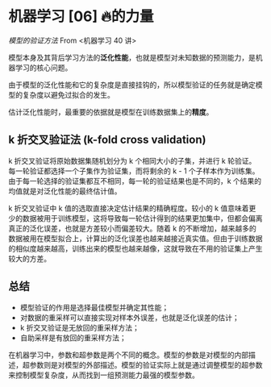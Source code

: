 # 机器学习 [06] 🔥的力量

*模型的验证方法* From <机器学习 40 讲>

模型本身及其背后学习方法的**泛化性能**，也就是模型对未知数据的预测能力，是机器学习的核心问题。

由于模型的泛化性能和它的复杂度是直接挂钩的，所以模型验证的任务就是确定模型的复杂度以避免过拟合的发生。

估计泛化性能时，最重要的依据就是模型在训练数据集上的**精度**。



## k 折交叉验证法 (k-fold cross validation)

k 折交叉验证将原始数据集随机划分为 k 个相同大小的子集，并进行 k 轮验证。每一轮验证都选择一个子集作为验证集，而将剩余的 k - 1 个子样本作为训练集。由于每一轮选择的验证集都互不相同，每一轮的验证结果也是不同的，k 个结果的均值就是对泛化性能的最终估计值。

k 折交叉验证中 k 值的选取直接决定估计结果的精确程度。较小的 k 值意味着更少的数据被用于训练模型，这将导致每一轮估计得到的结果更加集中，但都会偏离真正的泛化误差，也就是方差较小而偏差较大。随着 k 的不断增加，越来越多的数据被用在模型拟合上，计算出的泛化误差也越来越接近真实值。但由于训练数据的相似度越来越高，训练出来的模型也越来越像，这就导致在不用的验证集上产生较大的方差。


## 总结

* 模型验证的作用是选择最佳模型并确定其性能；
* 对数据的重采样可以直接实现对样本外误差，也就是泛化误差的估计；
* k 折交叉验证是无放回的重采样方法；
* 自助采样是有放回的重采样方法；

在机器学习中，参数和超参数是两个不同的概念。模型的参数是对模型的内部描述，超参数则是对模型的外部描述。模型的验证实际上就是通过调整模型的超参数来控制模型复杂度，从而找到一组预测能力最强的模型参数。